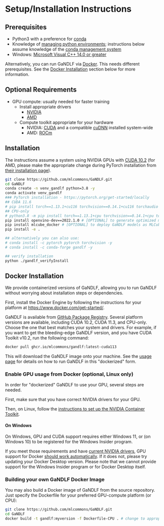 # Setup/Installation Instructions

## Prerequisites

- Python3 with a preference for [conda](https://www.anaconda.com/)
- Knowledge of [managing python environments](https://docs.python.org/3/tutorial/venv.html); instructions below assume knowledge of the [conda management system](https://docs.conda.io/projects/conda/en/latest/user-guide/tasks/manage-environments.html)
- Windows: [Microsoft Visual C++ 14.0 or greater](http://visualstudio.microsoft.com/visual-cpp-build-tools)

Alternatively, you can run GaNDLF via [Docker](https://www.docker.com/). This needs different prerequisites. See the [Docker Installation](#docker-installation) section below for more information. 

## Optional Requirements

- GPU compute: usually needed for faster training
  - Install appropriate drivers
    - [NVIDIA](https://www.nvidia.com/Download/index.aspx?lang=en-us)
    - [AMD](https://www.amd.com/en/support)
  - Compute toolkit appropriate for your hardware
    - NVIDIA: [CUDA](https://developer.nvidia.com/cuda-download) and a compatible [cuDNN](https://developer.nvidia.com/cudnn) installed system-wide
    - AMD: [ROCm](https://www.amd.com/en/graphics/servers-solutions-rocm)

## Installation

The instructions assume a system using NVIDIA GPUs with [CUDA 10.2](https://developer.nvidia.com/cuda-toolkit-archive) (for AMD, please make the appropriate change during PyTorch installation from [their installation page](https://pytorch.org/get-started/locally)).

```bash
git clone https://github.com/mlcommons/GaNDLF.git
cd GaNDLF
conda create -n venv_gandlf python=3.8 -y
conda activate venv_gandlf
### PyTorch installation - https://pytorch.org/get-started/locally
## CUDA 11.6
# pip install torch==1.13.1+cu116 torchvision==0.14.1+cu116 torchaudio --extra-index-url https://download.pytorch.org/whl/cu116
## CPU-only
# python3.8 -m pip install torch==1.13.1+cpu torchvision==0.14.1+cpu torchaudio --extra-index-url https://download.pytorch.org/whl/cu116
pip install openvino-dev==2022.1.0 # [OPTIONAL] to generate optimized models for inference
pip install mlcube_docker # [OPTIONAL] to deploy GaNDLF models as MLCube-compliant Docker containers
pip install -e .

## alternatively you can also use:
# conda install -c pytorch pytorch torchvision -y
# conda install -c conda-forge gandlf -y

## verify installation
python ./gandlf_verifyInstall
```

## Docker Installation

We provide containerized versions of GaNDLF, allowing you to run GaNDLF without worrying about installation steps or dependencies.

First, install the Docker Engine by following the instructions for your platform at https://www.docker.com/get-started/.

GaNDLF is available from [GitHub Package Registry](https://github.com/mlcommons/GaNDLF/pkgs/container/gandlf).
Several platform versions are available, including CUDA 10.2, CUDA 11.3, and CPU-only. Choose the one that best matches your system and drivers.
For example, if you want to get the bleeding-edge GaNDLF version, and you have CUDA Toolkit v10.2, run the following command:

```bash
docker pull ghcr.io/mlcommons/gandlf:latest-cuda113
```

This will download the GaNDLF image onto your machine. See the [usage page](https://mlcommons.github.io/GaNDLF/usage#running-with-docker) for details on how to run GaNDLF in this "dockerized" form.

### Enable GPU usage from Docker (optional, Linux only)

In order for "dockerized" GaNDLF to use your GPU, several steps are needed. 

First, make sure that you have correct NVIDIA drivers for your GPU.

Then, on Linux, follow the [instructions to set up the NVIDIA Container Toolkit](https://docs.nvidia.com/datacenter/cloud-native/container-toolkit/install-guide.html#setting-up-nvidia-container-toolkit).

#### On Windows

On Windows, GPU and CUDA support requires either Windows 11, or (on Windows 10) to be registered for the Windows Insider program.

If you meet those requirements and have [current NVIDIA drivers](https://developer.nvidia.com/cuda/wsl), GPU support for Docker [should work automatically](https://www.docker.com/blog/wsl-2-gpu-support-for-docker-desktop-on-nvidia-gpus/).
If it does not, please try updating your Docker Desktop version.
Please note that we cannot provide support for the Windows Insider program or for Docker Desktop itself.

### Building your own GaNDLF Docker Image

You may also build a Docker image of GaNDLF from the source repository.
Just specify the Dockerfile for your preferred GPU-compute platform (or CPU):

```bash
git clone https://github.com/mlcommons/GaNDLF.git
cd GaNDLF
docker build -t gandlf:myversion -f Dockerfile-CPU . # change to appropriate version of CUDA for the target platform
```


